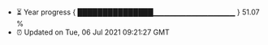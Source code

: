 - ⏳ Year progress { ███████████████▁▁▁▁▁▁▁▁▁▁▁▁▁▁▁ } 51.07 %
- ⏰ Updated on Tue, 06 Jul 2021 09:21:27 GMT

